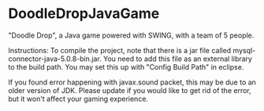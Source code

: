 DoodleDropJavaGame
==================

"Doodle Drop", a Java game powered with SWING, with a team of 5 people.

Instructions:
To compile the project, note that there is a jar file called mysql-connector-java-5.0.8-bin.jar. You need to add this file as an external library to the build path. You may set this up with "Config Build Path" in eclipse.

If you found error happening with javax.sound packet, this may be due to an older version of JDK. Please update if you would like to get rid of the error, but it won't affect your gaming experience.
